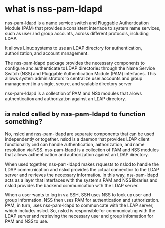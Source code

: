 # what is nss-pam-ldapd

nss-pam-ldapd is a name service switch and Pluggable Authentication Module (PAM)
that provides a consistent interface to system name services, such as user and
group accounts, across different protocols, including LDAP.

It allows Linux systems to use an LDAP directory for authentication,
authorization, and account management.

The nss-pam-ldapd package provides the necessary components to configure and
authenticate to LDAP directories through the Name Service Switch (NSS) and
Pluggable Authentication Module (PAM) interfaces. This allows system
administrators to centralize user accounts and group management in a single,
secure, and scalable directory server.

nss-pam-ldapd is a collection of PAM and NSS modules that allows authentication
and authorization against an LDAP directory.

## is nslcd called by nss-pam-ldapd to function something?

No, nslcd and nss-pam-ldapd are separate components that can be used
independently or together. nslcd is a daemon that provides LDAP client
functionality and can handle authentication, authorization, and name resolution
via NSS.  nss-pam-ldapd is a collection of PAM and NSS modules that allows
authentication and authorization against an LDAP directory.

When used together, nss-pam-ldapd makes requests to nslcd to handle the LDAP
communication and nslcd provides the actual connection to the LDAP server and
retrieves the necessary information. In this way, nss-pam-ldapd acts as a layer
that interfaces with the system's PAM and NSS libraries and nslcd provides the
backend communication with the LDAP server.

When a user wants to log in via SSH, SSH uses NSS to look up user and group
information. NSS then uses PAM for authentication and authorization. PAM, in
turn, uses nss-pam-ldapd to communicate with the LDAP server, which includes
nslcd. So, nslcd is responsible for communicating with the LDAP server and
retrieving the necessary user and group information for PAM and NSS to use.
